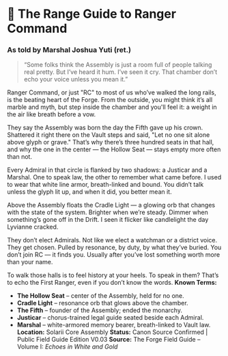 
<!-- ANCHORS: ARCHIVE, ASSEMBLY, BREATH-LAW, CHORUS, CR, CRADLE-LIGHT, DRIFT, ECHO, FIFTH-FOUNDER, FIRST-RANGER, GLYPH-RANGE, HOLLOW-SEAT, LYVIANNE, MARSHALS, MEMORY-NET, OATH-CHAIN, RESONANCE, RIF, SOLARII, THE-HOLLOW-SEAT, VAULT, WATCH -->
# 📘 The Range Guide to Ranger Command
### As told by Marshal Joshua Yuti (ret.)

> “Some folks think the Assembly is just a room full of people talking real pretty. But I’ve heard it hum. I’ve seen it cry. That chamber don’t echo your voice unless you mean it.”

Ranger Command, or just "RC" to most of us who’ve walked the long rails, is the beating heart of the Forge. From the outside, you might think it’s all marble and myth, but step inside the chamber and you'll feel it: a weight in the air like breath before a vow.

They say the Assembly was born the day the Fifth gave up his crown. Shattered it right there on the Vault steps and said, "Let no one sit alone above glyph or grave." That’s why there’s three hundred seats in that hall, and why the one in the center — the Hollow Seat — stays empty more often than not.

Every Admiral in that circle is flanked by two shadows: a Justicar and a Marshal. One to speak law, the other to remember what came before. I used to wear that white line armor, breath-linked and bound. You didn’t talk unless the glyph lit up, and when it did, you better mean it.

Above the Assembly floats the Cradle Light — a glowing orb that changes with the state of the system. Brighter when we’re steady. Dimmer when something’s gone off in the Drift. I seen it flicker like candlelight the day Lyvianne cracked.

They don’t elect Admirals. Not like we elect a watchman or a district voice. They get chosen. Pulled by resonance, by duty, by what they’ve buried. You don’t join RC — it finds you. Usually after you’ve lost something worth more than your name.

To walk those halls is to feel history at your heels. To speak in them? That’s to echo the First Ranger, even if you don’t know the words.
**Known Terms:**
- **The Hollow Seat** – center of the Assembly, held for no one.
- **Cradle Light** – resonance orb that glows above the chamber.
- **The Fifth** – founder of the Assembly; ended the monarchy.
- **Justicar** – chorus-trained legal guide seated beside each Admiral.
- **Marshal** – white-armored memory bearer, breath-linked to Vault law.
**Location:** Solarii Core Assembly
**Status:** Canon Source Confirmed | Public Field Guide Edition V0.03
**Source:** The Forge Field Guide – Volume I: *Echoes in White and Gold*
